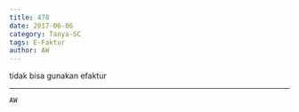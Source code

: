 ```yaml
---
title: 478
date: 2017-06-06
category: Tanya-SC
tags: E-Faktur
author: AW
---
```


tidak bisa gunakan efaktur

---



`AW`
